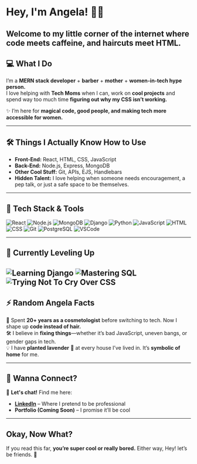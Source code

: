 # Hey, I'm Angela! 👋✨  
Welcome to my little corner of the internet where **code meets caffeine**, and **haircuts meet HTML.**  
---

## 💻 What I Do 
I’m a **MERN stack developer** + **barber** + **mother** + **women-in-tech hype person.**  
I love helping with **Tech Moms** when I can, work on **cool projects** and spend way too much time **figuring out why my CSS isn’t working.**  

✨ I’m here for **magical code, good people, and making tech more accessible for women.**   

---

## 🛠️ Things I Actually Know How to Use  
- **Front-End:** React, HTML, CSS, JavaScript  
- **Back-End:** Node.js, Express, MongoDB  
- **Other Cool Stuff:** Git, APIs, EJS, Handlebars  
- **Hidden Talent:** I love helping when someone needs encouragement, a pep talk, or just a safe space to be themselves. 

---

## 🧷 Tech Stack & Tools

![React](https://img.shields.io/badge/React-20232A?style=for-the-badge&logo=react&logoColor=61DAFB)
![Node.js](https://img.shields.io/badge/Node.js-43853D?style=for-the-badge&logo=node.js&logoColor=white)
![MongoDB](https://img.shields.io/badge/MongoDB-4EA94B?style=for-the-badge&logo=mongodb&logoColor=white)
![Django](https://img.shields.io/badge/Django-092E20?style=for-the-badge&logo=django&logoColor=white)
![Python](https://img.shields.io/badge/Python-3776AB?style=for-the-badge&logo=python&logoColor=white)
![JavaScript](https://img.shields.io/badge/JavaScript-F7DF1E?style=for-the-badge&logo=javascript&logoColor=black)
![HTML](https://img.shields.io/badge/HTML5-E34F26?style=for-the-badge&logo=html5&logoColor=white)
![CSS](https://img.shields.io/badge/CSS3-1572B6?style=for-the-badge&logo=css3&logoColor=white)
![Git](https://img.shields.io/badge/Git-F05032?style=for-the-badge&logo=git&logoColor=white)
![PostgreSQL](https://img.shields.io/badge/PostgreSQL-336791?style=for-the-badge&logo=postgresql&logoColor=white)
![VSCode](https://img.shields.io/badge/VS%20Code-007ACC?style=for-the-badge&logo=visual-studio-code&logoColor=white)

---

## 🎯 Currently Leveling Up

![Learning Django](https://img.shields.io/badge/Learning-Django-00BFFF?style=flat-square&logo=django&logoColor=white)
![Mastering SQL](https://img.shields.io/badge/Challenging-MySQL-Sienna?style=flat-square&logo=mysql&logoColor=white)
![Trying Not To Cry Over CSS](https://img.shields.io/badge/CSS-Still%20Doing%20Me%20Dirty-blueviolet?style=flat-square)
---

## ⚡ Random Angela Facts  
💈 Spent **20+ years as a cosmetologist** before switching to tech. Now I shape up **code instead of hair.**  
🛠️ I believe in **fixing things**—whether it’s bad JavaScript, uneven bangs, or gender gaps in tech.    
💡 I have **planted lavender** 🌿 at every house I’ve lived in. It’s **symbolic of home** for me.

---

## 🚀 Wanna Connect?  
📩 **Let's chat!** Find me here:  
- **[LinkedIn](https://www.linkedin.com/in/angela-ellsworth/)** – Where I pretend to be professional   
- **Portfolio (Coming Soon)** – I promise it’ll be cool  

---


## Okay, Now What?  
If you read this far, **you’re super cool or really bored.** Either way, Hey! let’s be friends. 💛  
